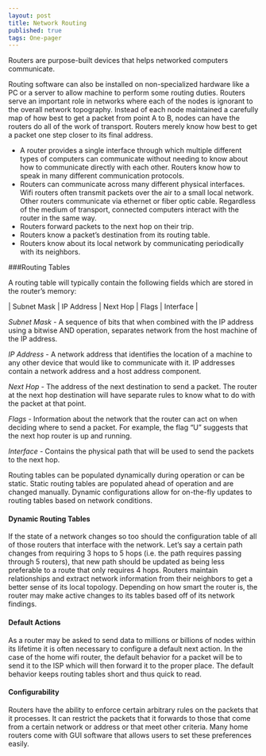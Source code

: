 ```yaml
---
layout: post
title: Network Routing
published: true
tags: One-pager
---
```

Routers are purpose-built devices that helps networked computers communicate. 

Routing software can also be installed on non-specialized hardware like a PC or a server to allow machine to perform some routing duties. Routers serve an important role in networks where each of the nodes is ignorant to the overall network topography. Instead of each node maintained a carefully map of how best to get a packet from point A to B, nodes can have the routers do all of the work of transport. Routers merely know how best to get a packet one step closer to its final address.

* A router provides a single interface through which multiple different types of computers can communicate without needing to know about how to communicate directly with each other. Routers know how to speak in many different communication protocols.
* Routers can communicate across many different physical interfaces. Wifi routers often transmit packets over the air to a small local network. Other routers communicate via ethernet or fiber optic cable. Regardless of the medium of transport, connected computers interact with the router in the same way. 
* Routers forward packets to the next hop on their trip.
* Routers know a packet’s destination from its routing table.
* Routers know about its local network by communicating periodically with its neighbors.

###Routing Tables

A routing table will typically contain the following fields which are stored in the router’s memory:

| Subnet Mask | IP Address | Next Hop | Flags | Interface |


*Subnet Mask* - A sequence of bits that when combined with the IP address using a bitwise AND operation, separates network from the host machine of the IP address.

*IP Address* - A network address that identifies the location of a machine to any other device that would like to communicate with it. IP addresses contain a network address and a host address component.

*Next Hop* - The address of the next destination to send a packet. The router at the next hop destination will have separate rules to know what to do with the packet at that point.

*Flags* - Information about the network that the router can act on when deciding where to send a packet. For example, the flag “U” suggests that the next hop router is up and running.

*Interface* - Contains the physical path that will be used to send the packets to the next hop.

Routing tables can be populated dynamically during operation or can be static. Static routing tables are populated ahead of operation and are changed manually. Dynamic configurations allow for on-the-fly updates to routing tables based on network conditions. 


#### Dynamic Routing Tables

If the state of a network changes so too should the configuration table of all of those routers that interface with the network. Let’s say a certain path changes from requiring 3 hops to 5 hops (i.e. the path requires passing through 5 routers), that new path should be updated as being less preferable to a route that only requires 4 hops. Routers maintain relationships and extract network information from their neighbors to get a better sense of its local topology. Depending on how smart the router is, the router may make active changes to its tables based off of its network findings. 

#### Default Actions

As a router may be asked to send data to millions or billions of nodes within its lifetime it is often necessary to configure a default next action. In the case of the home wifi router, the default behavior for a packet will be to send it to the ISP which will then forward it to the proper place. The default behavior keeps routing tables short and thus quick to read.

#### Configurability

Routers have the ability to enforce certain arbitrary rules on the packets that it processes. It can restrict the packets that it forwards to those that come from a certain network or address or that meet other criteria. Many home routers come with GUI software that allows users to set these preferences easily.
